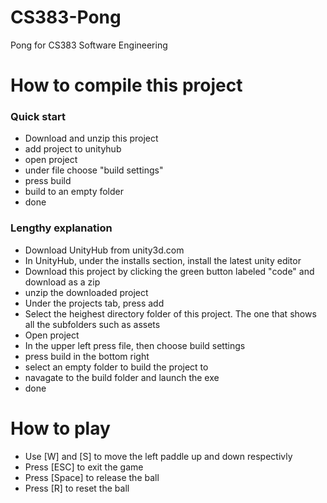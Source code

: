 # CS383-Pong
Pong for CS383 Software Engineering

# How to compile this project
### Quick start
* Download and unzip this project
* add project to unityhub
* open project
* under file choose "build settings"
* press build
* build to an empty folder
* done

### Lengthy explanation
* Download UnityHub from unity3d.com
* In UnityHub, under the installs section, install the latest unity editor
* Download this project by clicking the green button labeled "code" and download as a zip
* unzip the downloaded project
* Under the projects tab, press add
* Select the heighest directory folder of this project. The one that shows all the subfolders such as assets
* Open project
* In the upper left press file, then choose build settings
* press build in the bottom right
* select an empty folder to build the project to
* navagate to the build folder and launch the exe
* done


# How to play
* Use [W] and [S] to move the left paddle up and down respectivly
* Press [ESC] to exit the game
* Press [Space] to release the ball
* Press [R] to reset the ball

